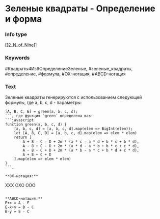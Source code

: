 # Зеленые квадраты - Определение и форма
### Info type
[[2_N_of_Nine]]
### Keywords
#Квадраты4Из9ОпределениеЗеленые, #зеленые_квадраты, #определение, #формула, #OX-нотация, #ABCD-нотация
### Text
Зеленые квадраты генерируются с использованием следующей формулы, где a, b, c, d - параметры:
```
[A, B, C, E] = green(a, b, c, d);
```, где функция `green` определена как:
```javascript
function green(a, b, c, d) {
    [a, b, c, d] = [a, b, c, d].map(elem => BigInt(elem));
    let [A, B, C, D] = [a, b, c, d].map(elem => elem * elem)
    return [
        A + B - C - D + 2n * (a * c - a * d + b * c + b * d),
        A - B + C - D + 2n * (a * d - a * b + b * c + c * d),
        A - B - C + D + 2n * (a * b - a * c + b * d + c * d),
        A + B + C + D
    ].map(elem => elem * elem)
}
```.

**OX-нотация:**
```
XXX
OXO
OOO
```

**ABCD-нотация:**
E+x = A - E
E-x+y = B - C
E-y = E - C